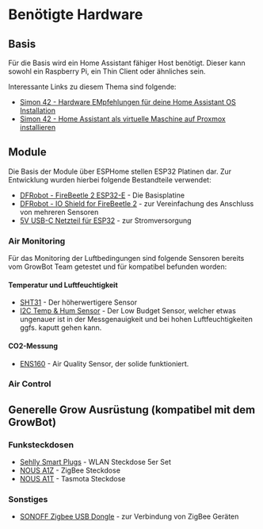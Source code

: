 # Benötigte Hardware

## Basis
Für die Basis wird ein Home Assistant fähiger Host benötigt. Dieser kann sowohl ein Raspberry Pi, ein Thin Client oder ähnliches sein. 

Interessante Links zu diesem Thema sind folgende:
* [Simon 42 - Hardware EMpfehlungen für deine Home Assistant OS Installation](https://www.simon42.com/home-assistant-hardware/)
* [Simon 42 - Home Assistant als virtuelle Maschine auf Proxmox installieren](https://www.simon42.com/home-assistant-proxmox/)

## Module
Die Basis der Module über ESPHome stellen ESP32 Platinen dar. Zur Entwicklung wurden hierbei folgende Bestandteile verwendet:

* [DFRobot - FireBeetle 2 ESP32-E](https://www.dfrobot.com/product-2231.html?tracking=WjyQJqF2zJKV41fDEVNqlL8iIoSaXJXcs510uBhCzQJ0RftedpYAlvGH8TibE7eY) - Die Basisplatine
* [DFRobot - IO Shield for FireBeetle 2](https://www.dfrobot.com/product-2395.html?tracking=WjyQJqF2zJKV41fDEVNqlL8iIoSaXJXcs510uBhCzQJ0RftedpYAlvGH8TibE7eY) - zur Vereinfachung des Anschluss von mehreren Sensoren
* [5V USB-C Netzteil für ESP32](https://amzn.to/4bTv2BX) - zur Stromversorgung

### Air Monitoring
Für das Monitoring der Luftbedingungen sind folgende Sensoren bereits vom GrowBot Team getestet und für kompatibel befunden worden:

#### Temperatur und Luftfeuchtigkeit
* [SHT31](https://www.dfrobot.com/product-2160.html?tracking=WjyQJqF2zJKV41fDEVNqlL8iIoSaXJXcs510uBhCzQJ0RftedpYAlvGH8TibE7eY) - Der höherwertigere Sensor
* [I2C Temp & Hum Sensor](https://www.dfrobot.com/product-2600.html?tracking=WjyQJqF2zJKV41fDEVNqlL8iIoSaXJXcs510uBhCzQJ0RftedpYAlvGH8TibE7eY) - Der Low Budget Sensor, welcher etwas ungenauer ist in der Messgenauigkeit und bei hohen Luftfeuchtigkeiten ggfs. kaputt gehen kann. 

#### CO2-Messung
* [ENS160](https://www.dfrobot.com/product-2623.html?tracking=WjyQJqF2zJKV41fDEVNqlL8iIoSaXJXcs510uBhCzQJ0RftedpYAlvGH8TibE7eY) - Air Quality Sensor, der solide funktioniert. 



### Air Control 

## Generelle Grow Ausrüstung (kompatibel mit dem GrowBot)

### Funksteckdosen
* [Sehlly Smart Plugs](https://amzn.to/3WRTe3u) - WLAN Steckdose 5er Set
* [NOUS A1Z](https://amzn.to/4azvhRF) - ZigBee Steckdose
* [NOUS A1T](https://amzn.to/4aBp3kl) - Tasmota Steckdose

### Sonstiges
* [SONOFF Zigbee USB Dongle](https://amzn.to/4dXsq7Q) - zur Verbindung von ZigBee Geräten